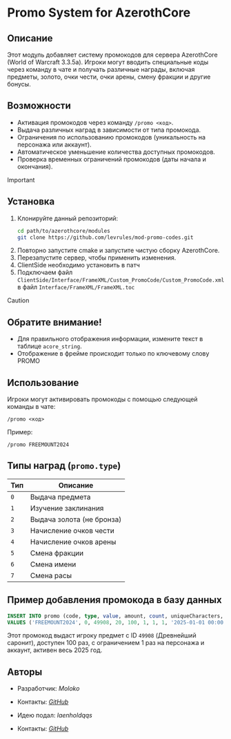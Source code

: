 # Promo System for AzerothCore

## Описание

Этот модуль добавляет систему промокодов для сервера AzerothCore (World of Warcraft 3.3.5a). Игроки могут вводить специальные коды через команду в чате и получать различные награды, включая предметы, золото, очки чести, очки арены, смену фракции и другие бонусы.

## Возможности
- Активация промокодов через команду `/promo <код>`.
- Выдача различных наград в зависимости от типа промокода.
- Ограничения по использованию промокодов (уникальность на персонажа или аккаунт).
- Автоматическое уменьшение количества доступных промокодов.
- Проверка временных ограничений промокодов (даты начала и окончания).

> [!IMPORTANT]
## Установка
1. Клонируйте данный репозиторий:
   ```bash
   cd path/to/azerothcore/modules
   git clone https://github.com/levrules/mod-promo-codes.git
   ```
2. Повторно запустите cmake и запустите чистую сборку AzerothCore.
3. Перезапустите сервер, чтобы применить изменения.
4. ClientSide необходимо установить в патч
5. Подключаем файл `ClientSide/Interface/FrameXML/Custom_PromoCode/Custom_PromoCode.xml` в файл `Interface/FrameXML/FrameXML.toc`

> [!CAUTION]
## Обратите внимание!
- Для правильного отображения информации, измените текст в таблице `acore_string`. 
- Отображение в фрейме происходит только по ключевому слову PROMO


## Использование
Игроки могут активировать промокоды с помощью следующей команды в чате:
```
/promo <код>
```
Пример:
```
/promo FREEMOUNT2024
```
## Типы наград (`promo.type`)

| Тип | Описание |
|-----|----------|
| `0` | Выдача предмета |
| `1` | Изучение заклинания |
| `2` | Выдача золота (не бронза) |
| `3` | Начисление очков чести |
| `4` | Начисление очков арены |
| `5` | Смена фракции |
| `6` | Смена имени |
| `7` | Смена расы |

## Пример добавления промокода в базу данных
```sql
INSERT INTO promo (code, type, value, amount, count, uniqueCharacters, uniqueAccount, enable, start_time, end_time)
VALUES ('FREEMOUNT2024', 0, 49908, 20, 100, 1, 1, 1, '2025-01-01 00:00:00', '2025-12-31 23:59:59');
```
Этот промокод выдаст игроку предмет с ID `49908` (Древнейший саронит), доступен 100 раз, с ограничением 1 раз на персонажа и аккаунт, активен весь 2025 год.

## Авторы
- Разработчик: *Moloko*
- Контакты: *[GitHub](https://github.com/levrules)*

- Идею подал: *laenholdqqs*
- Контакты: *[GitHub](https://github.com/laenholdqqs)*